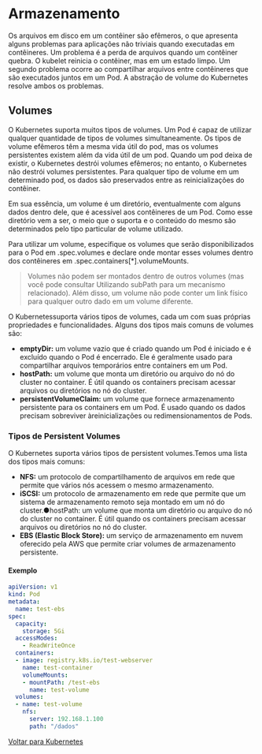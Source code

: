# Armazenamento

Os arquivos em disco em um contêiner são efêmeros, o que apresenta alguns problemas para aplicações não triviais quando executadas em contêineres. Um problema é a perda de arquivos quando um contêiner quebra. O kubelet reinicia o contêiner, mas em um estado limpo. Um segundo problema ocorre ao compartilhar arquivos entre contêineres que são executados juntos em um Pod. A abstração de volume do Kubernetes resolve ambos os problemas.

## Volumes

O Kubernetes suporta muitos tipos de volumes. Um Pod é capaz de utilizar qualquer quantidade de tipos de volumes simultaneamente. Os tipos de volume efêmeros têm a mesma vida útil do pod, mas os volumes persistentes existem além da vida útil de um pod. Quando um pod deixa de existir, o Kubernetes destrói volumes efêmeros; no entanto, o Kubernetes não destrói volumes persistentes. Para qualquer tipo de volume em um determinado pod, os dados são preservados entre as reinicializações do contêiner.

Em sua essência, um volume é um diretório, eventualmente com alguns dados dentro dele, que é acessível aos contêineres de um Pod. Como esse diretório vem a ser, o meio que o suporta e o conteúdo do mesmo são determinados pelo tipo particular de volume utilizado.

Para utilizar um volume, especifique os volumes que serão disponibilizados para o Pod em .spec.volumes e declare onde montar esses volumes dentro dos contêineres em .spec.containers[*].volumeMounts.

>Volumes não podem ser montados dentro de outros volumes (mas você pode consultar Utilizando subPath para um mecanismo relacionado). Além disso, um volume não pode conter um link físico para qualquer outro dado em um volume diferente.

O  Kubernetessuporta  vários  tipos  de  volumes,  cada  um  com  suas  próprias propriedades e funcionalidades. Alguns dos tipos mais comuns de volumes são:

- **emptyDir:** um volume vazio que é criado quando um Pod é iniciado e é excluído quando o Pod é encerrado. Ele é geralmente usado para compartilhar arquivos temporários entre containers em um Pod.
- **hostPath:** um volume que monta um diretório ou arquivo do nó do cluster no container. É útil quando os containers precisam acessar arquivos ou diretórios no nó do cluster.
- **persistentVolumeClaim:**  um  volume  que  fornece  armazenamento  persistente para os containers em um Pod. É usado quando os dados precisam sobreviver àreinicializações ou redimensionamentos de Pods.

### Tipos de Persistent Volumes

O Kubernetes suporta vários tipos de persistent volumes.Temos uma lista dos tipos mais comuns: 
- **NFS:** um protocolo de compartilhamento de arquivos em rede que permite que vários nós acessem o mesmo armazenamento.
- **iSCSI:**  um  protocolo  de  armazenamento  em  rede  que  permite  que  um sistema de armazenamento remoto seja montado em um nó do cluster.●hostPath: um volume que monta um diretório ou arquivo do nó do cluster no container.  É  útil  quando  os  containers  precisam  acessar  arquivos  ou diretórios no nó do cluster.
- **EBS  (Elastic  Block  Store):**  um serviço  de  armazenamento  em  nuvem oferecido   pela   AWS   que   permite   criar   volumes   de   armazenamento persistente. 

#### Exemplo

```yml
apiVersion: v1
kind: Pod
metadata:
  name: test-ebs
spec:
  capacity:
    storage: 5Gi
  accessModes:
    - ReadWriteOnce
  containers:
  - image: registry.k8s.io/test-webserver
    name: test-container
    volumeMounts:
    - mountPath: /test-ebs
      name: test-volume
  volumes:
  - name: test-volume
    nfs:
      server: 192.168.1.100
      path: "/dados"
```


[Voltar para Kubernetes](index.md)